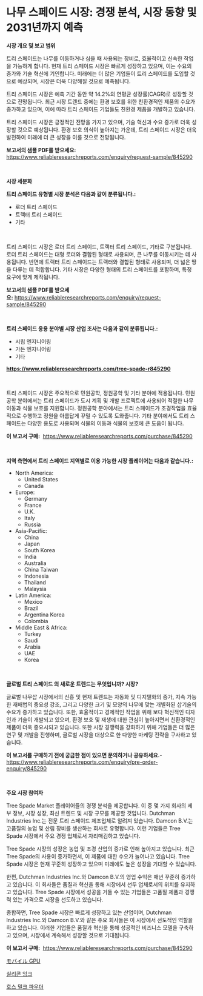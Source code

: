 <p><h1>나무 스페이드 시장: 경쟁 분석, 시장 동향 및 2031년까지 예측</h1></p><p><strong>시장 개요 및 보고 범위</strong></p>
<p><p>트리 스페이드는 나무를 이동하거나 심을 때 사용되는 장비로, 효율적이고 신속한 작업을 가능하게 합니다. 현재 트리 스페이드 시장은 빠르게 성장하고 있으며, 이는 수요의 증가와 기술 혁신에 기인합니다. 미래에는 더 많은 기업들이 트리 스페이드를 도입할 것으로 예상되며, 시장은 더욱 다양해질 것으로 예측됩니다.</p><p>트리 스페이드 시장은 예측 기간 동안 약 14.2%의 연평균 성장률(CAGR)로 성장할 것으로 전망됩니다. 최근 시장 트렌드 중에는 환경 보호를 위한 친환경적인 제품의 수요가 증가하고 있으며, 이에 따라 트리 스페이드 기업들도 친환경 제품을 개발하고 있습니다.</p><p>트리 스페이드 시장은 긍정적인 전망을 가지고 있으며, 기술 혁신과 수요 증가로 더욱 성장할 것으로 예상됩니다. 환경 보호 의식이 높아지는 가운데, 트리 스페이드 시장은 더욱 발전하여 미래에 더 큰 성장을 이룰 것으로 전망됩니다.</p></p>
<p><strong>보고서의 샘플 PDF를 받으세요:</strong> <a href="https://www.reliableresearchreports.com/enquiry/request-sample/845290">https://www.reliableresearchreports.com/enquiry/request-sample/845290</a></p>
<p>&nbsp;</p>
<p><strong>시장 세분화</strong></p>
<p><strong>트리 스페이드 유형별 시장 분석은 다음과 같이 분류됩니다.:</strong></p>
<p><ul><li>로더 트리 스페이드</li><li>트랙터 트리 스페이드</li><li>기타</li></ul></p>
<p>&nbsp;</p>
<p><p>트리 스페이드 시장은 로더 트리 스페이드, 트랙터 트리 스페이드, 기타로 구분됩니다. 로더 트리 스페이드는 대형 로더와 결합된 형태로 사용되며, 큰 나무를 이동시키는 데 사용됩니다. 반면에 트랙터 트리 스페이드는 트랙터와 결합된 형태로 사용되며, 더 넓은 땅을 다루는 데 적합합니다. 기타 시장은 다양한 형태의 트리 스페이드를 포함하며, 특정 요구에 맞게 제작됩니다.</p></p>
<p><strong>보고서의 샘플 PDF를 받으세요:</strong>&nbsp;<a href="https://www.reliableresearchreports.com/enquiry/request-sample/845290">https://www.reliableresearchreports.com/enquiry/request-sample/845290</a></p>
<p>&nbsp;</p>
<p><strong> 트리 스페이드 응용 분야별 시장 산업 조사는 다음과 같이 분류됩니다.:</strong></p>
<p><ul><li>시립 엔지니어링</li><li>가든 엔지니어링</li><li>기타</li></ul></p>
<p><strong><a href="https://www.reliableresearchreports.com/tree-spade-r845290">https://www.reliableresearchreports.com/tree-spade-r845290</a></strong></p>
<p>&nbsp;</p>
<p><p>트리 스페이드 시장은 주요적으로 민원공학, 정원공학 및 기타 분야에 적용됩니다. 민원공학 분야에서는 트리 스페이드가 도시 계획 및 개발 프로젝트에 사용되어 적절한 나무 이동과 식물 보호를 지원합니다. 정원공학 분야에서는 트리 스페이드가 조경작업을 효율적으로 수행하고 정원을 아름답게 꾸밀 수 있도록 도와줍니다. 기타 분야에서도 트리 스페이드는 다양한 용도로 사용되며 식물의 이동과 식물의 보호에 큰 도움이 됩니다.</p></p>
<p><strong>이 보고서 구매:</strong>&nbsp; <a href="https://www.reliableresearchreports.com/purchase/845290">https://www.reliableresearchreports.com/purchase/845290</a></p>
<p>&nbsp;</p>
<p><strong>지역 측면에서 트리 스페이드 지역별로 이용 가능한 시장 플레이어는 다음과 같습니다.:</strong></p>
<p><ul>
    <li>
        North America:
        <ul>
            <li>United States</li>
            <li>Canada</li>
        </ul>
    </li>
    <li>
        Europe:
        <ul>
            <li>Germany</li>
            <li>France</li>
            <li>U.K.</li>
            <li>Italy</li>
            <li>Russia</li>
        </ul>
    </li>
    <li>
        Asia-Pacific:
        <ul>
            <li>China</li>
            <li>Japan</li>
            <li>South Korea</li>
            <li>India</li>
            <li>Australia</li>
            <li>China Taiwan</li>
            <li>Indonesia</li>
            <li>Thailand</li>
            <li>Malaysia</li>
        </ul>
    </li>
    <li>
        Latin America:
        <ul>
            <li>Mexico</li>
            <li>Brazil</li>
            <li>Argentina Korea</li>
            <li>Colombia</li>
        </ul>
    </li>
    <li>
        Middle East & Africa:
        <ul>
            <li>Turkey</li>
            <li>Saudi</li>
            <li>Arabia</li>
            <li>UAE</li>
            <li>Korea</li>
        </ul>
    </li>
    </ul></p>
<p>&nbsp;</p>
<p><strong>글로벌 트리 스페이드 의 새로운 트렌드는 무엇입니까? 시장?</strong></p>
<p><p>글로벌 나무삽 시장에서의 신흥 및 현재 트렌드는 자동화 및 디지턜화의 증가, 지속 가능한 재배법의 중요성 강조, 그리고 다양한 크기 및 모양의 나무에 맞는 개별화된 삽기술의 수요가 증가하고 있습니다. 또한, 효율적이고 경제적인 작업을 위해 보다 혁신적인 디자인과 기술이 개발되고 있으며, 환경 보호 및 재생에 대한 관심이 높아지면서 친환경적인 제품이 더욱 중요시되고 있습니다. 또한 시장 경쟁력을 강화하기 위해 기업들은 더 많은 연구 및 개발을 진행하며, 글로벌 시장을 대상으로 한 다양한 마케팅 전략을 구사하고 있습니다.</p></p>
<p><strong>이 보고서를 구매하기 전에 궁금한 점이 있으면 문의하거나 공유하세요.</strong>- <a href="https://www.reliableresearchreports.com/enquiry/pre-order-enquiry/845290">https://www.reliableresearchreports.com/enquiry/pre-order-enquiry/845290</a></p>
<p>&nbsp;</p>
<p><strong>주요 시장 참여자</strong></p>
<p><p>Tree Spade Market 플레이어들의 경쟁 분석을 제공합니다. 이 중 몇 가지 회사의 세부 정보, 시장 성장, 최신 트렌드 및 시장 규모를 제공할 것입니다. Dutchman Industries Inc.는 전문 트리 스페이드 제조업체로 알려져 있습니다. Damcon B.V.는 고품질의 농업 및 산림 장비를 생산하는 회사로 유명합니다. 이런 기업들은 Tree Spade 시장에서 주요 경쟁 업체로서 자리매김하고 있습니다.</p><p>Tree Spade 시장의 성장은 농업 및 조경 산업의 증가로 인해 높아지고 있습니다. 최근 Tree Spade의 사용이 증가하면서, 이 제품에 대한 수요가 늘어나고 있습니다. Tree Spade 시장은 현재 꾸준히 성장하고 있으며 미래에도 높은 성장을 기대할 수 있습니다.</p><p>한편, Dutchman Industries Inc.와 Damcon B.V.의 영업 수익은 매년 꾸준히 증가하고 있습니다. 이 회사들은 품질과 혁신을 통해 시장에서 선두 업체로서의 위치를 유지하고 있습니다. Tree Spade 시장에서 성공을 거둘 수 있는 기업들은 고품질 제품과 경쟁력 있는 가격으로 시장을 선도하고 있습니다.</p><p>종합하면, Tree Spade 시장은 빠르게 성장하고 있는 산업이며, Dutchman Industries Inc.와 Damcon B.V.와 같은 주요 회사들은 이 시장에서 선도적인 역할을 하고 있습니다. 이러한 기업들은 품질과 혁신을 통해 성공적인 비즈니스 모델을 구축하고 있으며, 시장에서 계속해서 성장할 것으로 기대됩니다.</p></p>
<p><strong>이 보고서 구매:</strong>&nbsp;&nbsp;<a href="https://www.reliableresearchreports.com/purchase/845290">https://www.reliableresearchreports.com/purchase/845290</a></p>
<p><p><a href="https://medium.com/@josuehezog2023/%E3%83%A2%E3%83%90%E3%82%A4%E3%83%ABgpu%E5%B8%82%E5%A0%B4-%E7%AB%B6%E4%BA%89%E5%88%86%E6%9E%90-%E5%B8%82%E5%A0%B4%E3%81%AE%E5%82%BE%E5%90%91-2031%E5%B9%B4%E3%81%BE%E3%81%A7%E3%81%AE%E4%BA%88%E6%B8%AC-e8c25587b478">モバイル GPU</a></p><p><a href="https://medium.com/@gradyporer56562023/%EC%8B%A4%EB%A6%AC%EC%BD%98-%EC%9E%89%ED%81%AC-%EC%8B%9C%EC%9E%A5-%EA%B7%9C%EB%AA%A8-%EC%8B%9C%EC%9E%A5-%EC%A0%84%EB%A7%9D-%EB%B0%8F-%EC%8B%9C%EC%9E%A5-%EC%98%88%EC%B8%A1-2024%EB%85%84%EB%B6%80%ED%84%B0-2031%EB%85%84%EA%B9%8C%EC%A7%80-869bcee73c6d">실리콘 잉크</a></p><p><a href="https://medium.com/@kathyorton6556/%EB%A7%90-%EC%9A%B0%EC%9C%A0-%EB%B6%84%EB%A7%90-%EC%8B%9C%EC%9E%A5-%EB%B6%84%EC%84%9D-%EA%B7%B8%EC%9D%98-cagr-%EC%8B%9C%EC%9E%A5-%EC%84%B8%EB%B6%84%ED%99%94-%EB%B0%8F-%EA%B8%80%EB%A1%9C%EB%B2%8C-%EC%82%B0%EC%97%85-%EA%B0%9C%EC%9A%94-97278e1672b2">호스 밀크 파우더</a></p></p>
